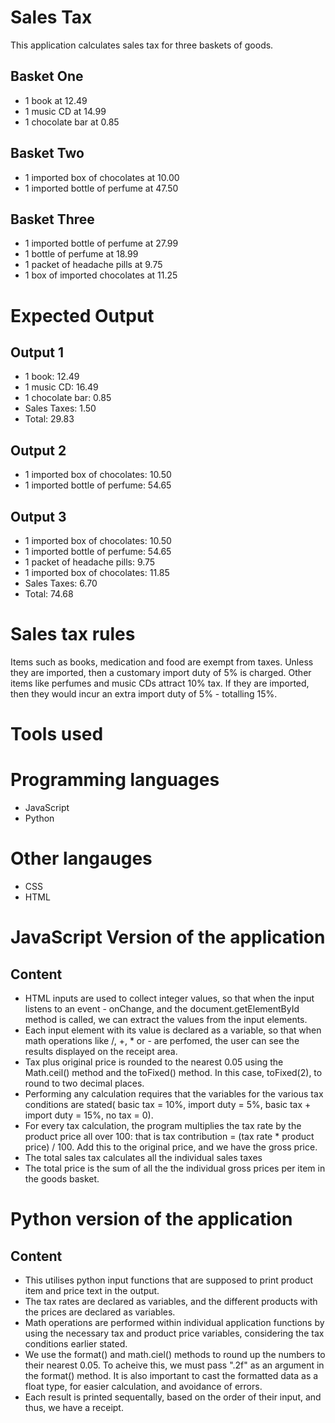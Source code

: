 # Sales Tax
This application calculates sales tax for three baskets of goods.

 ## Basket One
  - 1 book at 12.49
  - 1 music CD at 14.99
  - 1 chocolate bar at 0.85

 ## Basket Two
  - 1 imported box of chocolates at 10.00
  - 1 imported bottle of perfume at 47.50

 ## Basket Three
  - 1 imported bottle of perfume at 27.99
  - 1 bottle of perfume at 18.99
  - 1 packet of headache pills at 9.75
  - 1 box of imported chocolates at 11.25

 # Expected Output
 
  ## Output 1
   - 1 book: 12.49
   - 1 music CD: 16.49
   - 1 chocolate bar: 0.85
   - Sales Taxes: 1.50
   - Total: 29.83

  ## Output 2
   - 1 imported box of chocolates: 10.50
   - 1 imported bottle of perfume: 54.65

  ## Output 3
   - 1 imported box of chocolates: 10.50
   - 1 imported bottle of perfume: 54.65
   - 1 packet of headache pills: 9.75
   - 1 imported box of chocolates: 11.85
   - Sales Taxes: 6.70
   - Total: 74.68
    
  # Sales tax rules
  Items such as books, medication and food are exempt from taxes. Unless they are    imported, then a customary import duty of 5% is charged. Other items like perfumes and music CDs attract 10% tax. If they are imported, then they would incur an extra import duty of 5% - totalling 15%.

# Tools used
 # Programming languages
  - JavaScript
  - Python
 # Other langauges
  - CSS
  - HTML
# JavaScript Version of the application
  ## Content
  - HTML inputs are used to collect integer values, so that when the input listens to an event - onChange, and the document.getElementById method is called, we can extract the values from the input elements.
  - Each input element with its value is declared as a variable, so that when math operations like  /, +, * or - are perfomed, the user can see the results displayed on the receipt area.
  - Tax plus original price is rounded to the nearest 0.05 using the Math.ceil() method and the toFixed() method. In this case, toFixed(2), to round to two decimal places. 
  - Performing any calculation requires that the variables for the various tax conditions are stated( basic tax = 10%, import duty = 5%, basic tax + import duty = 15%, no tax = 0).
  - For every tax calculation, the program multiplies the tax rate by the product price all over 100: that is tax contribution = (tax rate * product price) / 100. Add this to the original price, and we have the gross price.
  - The total sales tax calculates all the individual sales taxes
  - The total price is the sum of all the the individual gross prices per item in the goods basket. 


# Python version of the application
  ## Content
  - This utilises python input functions that are supposed to print product item and price text in the output.
  - The tax rates are declared as variables, and the different products with the prices are declared as variables.
  - Math operations are performed within individual application functions by using the necessary tax and product price variables, considering the tax conditions earlier stated.
  - We use the format() and math.ciel() methods to round up the numbers to their nearest 0.05. To acheive this, we must pass ".2f" as an argument in the format() method. It is also important to cast the formatted data as a float type, for easier calculation, and avoidance of errors.
  - Each result is printed sequentally, based on the order of their input, and thus, we have a receipt.
